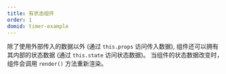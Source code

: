 ```yaml
---
title: 有状态组件
order: 1
domid: timer-example
---
```


除了使用外部传入的数据以外 (通过 `this.props` 访问传入数据), 组件还可以拥有其内部的状态数据 (通过 `this.state` 访问状态数据)。 当组件的状态数据改变时， 组件会调用 `render()` 方法重新渲染。
